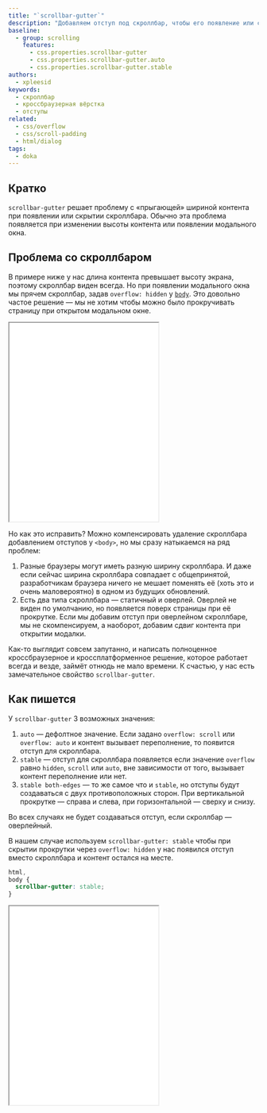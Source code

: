```yaml
---
title: "`scrollbar-gutter`"
description: "Добавляем отступ под скроллбар, чтобы его появление или скрытие не вызывало сдвиги контента."
baseline:
  - group: scrolling
    features:
      - css.properties.scrollbar-gutter
      - css.properties.scrollbar-gutter.auto
      - css.properties.scrollbar-gutter.stable
authors:
  - xpleesid
keywords:
  - скроллбар
  - кроссбраузерная вёрстка
  - отступы
related:
  - css/overflow
  - css/scroll-padding
  - html/dialog
tags:
  - doka
---
```


## Кратко

`scrollbar-gutter` решает проблему с «прыгающей» шириной контента при появлении или скрытии скроллбара. Обычно эта проблема появляется при изменении высоты контента или появлении модального окна.

## Проблема со скроллбаром

В примере ниже у нас длина контента превышает высоту экрана, поэтому скроллбар виден всегда. Но при появлении модального окна мы прячем скроллбар, задав `overflow: hidden` у [`body`](/html/body/). Это довольно частое решение — мы не хотим чтобы можно было прокручивать страницу при открытом модальном окне.

<iframe title="Пример с прыгающим контентом" src="demos/bad" height="400"></iframe>

Но как это исправить? Можно компенсировать удаление скроллбара добавлением отступов у `<body>`, но мы сразу натыкаемся на ряд проблем:

1. Разные браузеры могут иметь разную ширину скроллбара. И даже если сейчас ширина скроллбара совпадает с общепринятой, разработчикам браузера ничего не мешает поменять её (хоть это и очень маловероятно) в одном из будущих обновлений.
1. Есть два типа скроллбара — статичный и оверлей. Оверлей не виден по умолчанию, но появляется поверх страницы при её прокрутке. Если мы добавим отступ при оверлейном скроллбаре, мы не скомпенсируем, а наоборот, добавим сдвиг контента при открытии модалки.

Как-то выглядит совсем запутанно, и написать полноценное кроссбраузерное и кроссплатформенное решение, которое работает всегда и везде, займёт отнюдь не мало времени. К счастью, у нас есть замечательное свойство `scrollbar-gutter`.

## Как пишется

У `scrollbar-gutter` 3 возможных значения:

1. `auto` — дефолтное значение. Если задано `overflow: scroll` или `overflow: auto` и контент вызывает переполнение, то появится отступ для скроллбара.
1. `stable` — отступ для скроллбара появляется если значение `overflow` равно `hidden`, `scroll` или `auto`, вне зависимости от того, вызывает контент переполнение или нет.
1. `stable both-edges` — то же самое что и `stable`, но отступы будут создаваться с двух противоположных сторон. При вертикальной прокрутке — справа и слева, при горизонтальной — сверху и снизу.

Во всех случаях не будет создаваться отступ, если скроллбар — оверлейный.

В нашем случае используем `scrollbar-gutter: stable` чтобы при скрытии прокрутки через `overflow: hidden` у нас появился отступ вместо скроллбара и контент остался на месте.

```css
html,
body {
  scrollbar-gutter: stable;
}
```

<iframe title="Убираем сдвиги контента" src="demos/good" height="400"></iframe>
